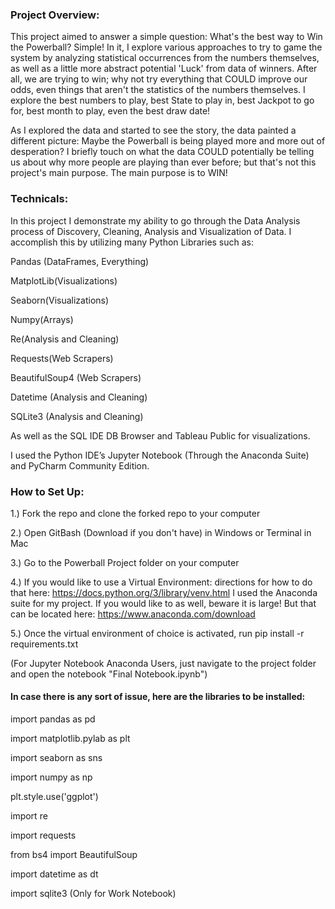 ### Project Overview:
This project aimed to answer a simple question: What's the best way to Win the Powerball?  Simple!  In it, I explore various approaches to try to game the system by analyzing statistical occurrences from the numbers themselves, as well as a little more abstract potential 'Luck' from data of winners.  After all, we are trying to win; why not try everything that COULD improve our odds, even things that aren't the statistics of the numbers themselves.  I explore the best numbers to play, best State to play in, best Jackpot to go for, best month to play, even the best draw date!  

As I explored the data and started to see the story, the data painted a different picture: Maybe the Powerball is being played more and more out of desperation?  I briefly touch on what the data COULD potentially be telling us about why more people are playing than ever before; but that's not this project's main purpose.  The main purpose is to WIN!



### Technicals:
In this project I demonstrate my ability to go through the Data Analysis process of Discovery, Cleaning, Analysis and Visualization of Data.  I accomplish this by utilizing many Python Libraries such as:

Pandas (DataFrames, Everything)

MatplotLib(Visualizations)

Seaborn(Visualizations)

Numpy(Arrays)

Re(Analysis and Cleaning)

Requests(Web Scrapers)

BeautifulSoup4 (Web Scrapers)

Datetime (Analysis and Cleaning)

SQLite3 (Analysis and Cleaning)

As well as the SQL IDE DB Browser and Tableau Public for visualizations.

I used the Python IDE’s Jupyter Notebook (Through the Anaconda Suite) and PyCharm Community Edition.


### How to Set Up: 

1.) Fork the repo and clone the forked repo to your computer

2.) Open GitBash (Download if you don't have) in Windows or Terminal in Mac

3.) Go to the Powerball Project folder on your computer

4.) If you would like to use a Virtual Environment: directions for how to do that here:
https://docs.python.org/3/library/venv.html 
I used the Anaconda suite for my project.  If you would like to as well, beware it is large!  But that can be located here:
https://www.anaconda.com/download

5.) Once the virtual environment of choice is activated, run pip install -r requirements.txt

(For Jupyter Notebook Anaconda Users, just navigate to the project folder and open the notebook "Final Notebook.ipynb")


#### In case there is any sort of issue, here are the libraries to be installed:

import pandas as pd

import matplotlib.pylab as plt

import seaborn as sns

import numpy as np

plt.style.use('ggplot')

import re

import requests

from bs4 import BeautifulSoup

import datetime as dt

import sqlite3 (Only for Work Notebook)
